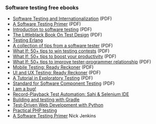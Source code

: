 ﻿### Software testing free ebooks
* [Software Testing and Internationalization](http://iclass.iuea.ac.ug/intranet/E-books/INFORMATION%20TECHNOLOGY/SOFTWARE%20ENGINEERING/Software_Testing_Internationalization.pdf) (PDF)
* [A Software Testing Primer](http://www.nickjenkins.net/prose/testingPrimer.pdf) (PDF)
* [Introduction to software testing](http://fit.hcmup.edu.vn/~haits/English%20Courses/Software%20Testing/Introduction%20to%20Software%20Testing.pdf) (PDF)
* [The Littleblack Book On Test Design](http://www.thetesteye.com/papers/TheLittleBlackBookOnTestDesign.pdf) (PDF)
* [Testing Erlang](https://github.com/zkessin/testing-erlang-book)
* [A collection of tips from a software tester](http://enjoytesting.files.wordpress.com/2013/10/whatif.pdf) (PDF)
* [What If: 50+ tips to win testing contests](http://enjoytesting.files.wordpress.com/2013/10/50tipstowintestingcontests.pdf) (PDF)
* [What If: 50+ tips to boost your productivity](http://enjoytesting.files.wordpress.com/2013/10/50-tips-to-boost-your-productivity.pdf) (PDF)
* [What If: 50+ tips to improve tester-programmer relationship](http://enjoytesting.files.wordpress.com/2013/10/50-tips-to-improve-tester-programmer-relationship.pdf) (PDF)
* [Mobile Testing: Ready Reckoner](http://enjoytesting.files.wordpress.com/2013/10/mobile_testing_ready_reckoner.pdf) (PDF)
* [UI and UX Testing: Ready Reckoner](http://enjoytesting.files.wordpress.com/2013/10/ui_and_ux_testing_ready_reckoner.pdf) (PDF)
* [A Tutorial in Exploratory Testing](http://www.kaner.com/pdfs/QAIExploring.pdf) (PDF)
* [Standard for Software Component Testing](http://www.testingstandards.co.uk/Component%20Testing.pdf) (PDF)
* [I am a bug!](http://www.amibug.com/iamabug/p01.html)
* [Record-Playback Test Automation: Sahi & Selenium IDE](https://leanpub.com/manualToAutomatedWithSeleniumIDEAndSahi)
* [Building and testing with Gradle](http://www.gradleware.com/registered-access?content=books%2Fbuilding-and-testing%2F)
* [Test-Driven Web Development with Python](http://chimera.labs.oreilly.com/books/1234000000754/index.html)
* [Practical PHP testing](http://www.giorgiosironi.com/2009/12/practical-php-testing-is-here.html)
* [A Software Testing Primer](http://www.softwaretestinghelp.com/software-testing-book-download/) Nick Jenkins
